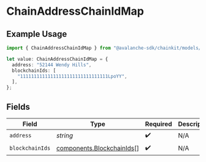# ChainAddressChainIdMap

## Example Usage

```typescript
import { ChainAddressChainIdMap } from "@avalanche-sdk/chainkit/models/components";

let value: ChainAddressChainIdMap = {
  address: "52144 Wendy Hills",
  blockchainIds: [
    "11111111111111111111111111111111LpoYY",
  ],
};
```

## Fields

| Field                                                                  | Type                                                                   | Required                                                               | Description                                                            |
| ---------------------------------------------------------------------- | ---------------------------------------------------------------------- | ---------------------------------------------------------------------- | ---------------------------------------------------------------------- |
| `address`                                                              | *string*                                                               | :heavy_check_mark:                                                     | N/A                                                                    |
| `blockchainIds`                                                        | [components.BlockchainIds](../../models/components/blockchainids.md)[] | :heavy_check_mark:                                                     | N/A                                                                    |